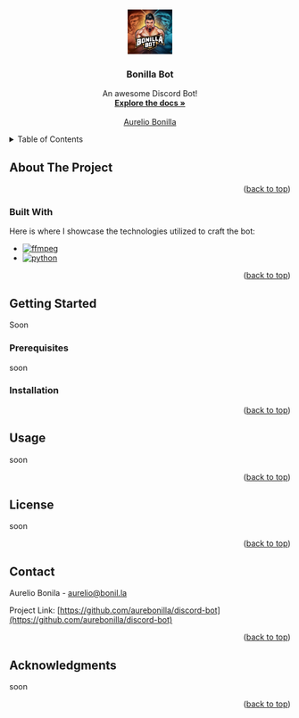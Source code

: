 <a name="readme-top"></a>
<!-- PROJECT LOGO -->
<br />
<div align="center">
  <a href="https://github.com/aurebonilla/discord-bot">
    <img src="img/bonibot.png" alt="Logo" width="80" height="80">
  </a>

  <h3 align="center">Bonilla Bot</h3>

  <p align="center">
    An awesome Discord Bot!
    <br />
    <a href="https://github.com/aurebonilla/discord-bot"><strong>Explore the docs »</strong></a>
    <br />
    <br />
    <a href="https://github.com/aurebonilla">Aurelio Bonilla</a>
  </p>
</div>



<!-- TABLE OF CONTENTS -->
<details>
  <summary>Table of Contents</summary>
  <ol>
    <li>
      <a href="#about-the-project">About The Project</a>
      <ul>
        <li><a href="#built-with">Built With</a></li>
      </ul>
    </li>
    <li>
      <a href="#getting-started">Getting Started</a>
      <ul>
        <li><a href="#prerequisites">Prerequisites</a></li>
        <li><a href="#installation">Installation</a></li>
      </ul>
    </li>
    <li><a href="#usage">Usage</a></li>
    <li><a href="#contributing">Contributing</a></li>
    <li><a href="#license">License</a></li>
    <li><a href="#contact">Contact</a></li>
    <li><a href="#acknowledgments">Acknowledgments</a></li>
  </ol>
</details>



<!-- ABOUT THE PROJECT -->
## About The Project



<p align="right">(<a href="#readme-top">back to top</a>)</p>



### Built With

Here is where I showcase the technologies utilized to craft the bot:

* [![ffmpeg][ffmpeg]][ffmpeg-url]
* [![python][python]][python-url]


<p align="right">(<a href="#readme-top">back to top</a>)</p>



<!-- GETTING STARTED -->
## Getting Started

Soon

### Prerequisites

soon


### Installation



<p align="right">(<a href="#readme-top">back to top</a>)</p>



<!-- USAGE EXAMPLES -->
## Usage

soon



<p align="right">(<a href="#readme-top">back to top</a>)</p>



<!-- LICENSE -->
## License

soon

<p align="right">(<a href="#readme-top">back to top</a>)</p>



<!-- CONTACT -->
## Contact

Aurelio Bonila -  aurelio@bonil.la

Project Link: [https://github.com/aurebonilla/discord-bot](https://github.com/aurebonilla/discord-bot)

<p align="right">(<a href="#readme-top">back to top</a>)</p>


<!-- Acknowledgments -->
## Acknowledgments

soon

<p align="right">(<a href="#readme-top">back to top</a>)</p>


<!-- MARKDOWN LINKS & IMAGES -->
<!-- https://www.markdownguide.org/basic-syntax/#reference-style-links -->
[ffmpeg]: https://prod-images.dacast.com/wp-content/uploads/2021/04/FFmpeg-streaming-software.jpg
[ffmpeg-url]: https://ffmpeg.org/
[python]: https://blog.vermiip.es/wp-content/uploads/2023/10/Python-Symbol_0.png
[python-url]:https://www.python.org/
